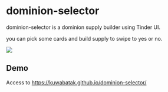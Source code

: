 # dominion-selector

dominion-selector is a dominion supply builder using Tinder UI.

you can pick some cards and build supply to swipe to yes or no.

![](https://slack-files.com/T50BA0VCP-FDVJLK685-14a084e724)

## Demo

Access to https://kuwabatak.github.io/dominion-selector/
